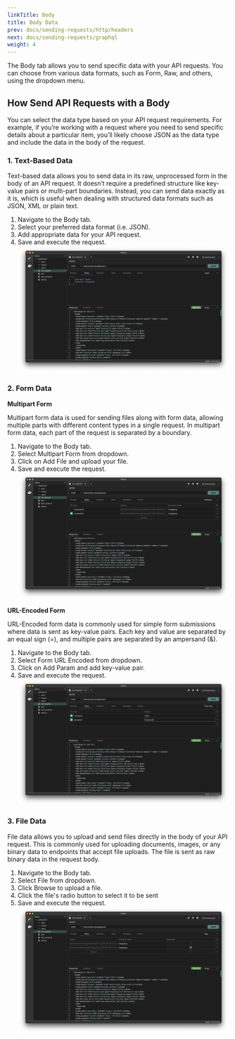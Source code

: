 ```yaml
---
linkTitle: Body
title: Body Data
prev: docs/sending-requests/http/headers
next: docs/sending-requests/graphql
weight: 4
---
```


The Body tab allows you to send specific data with your API requests. You can choose from various data formats, such as Form, Raw, and others, using the dropdown menu.

## How Send API Requests with a Body

You can select the data type based on your API request requirements. For example, if you’re working with a request where you need to send specific details about a particular item, you’ll likely choose JSON as the data type and include the data in the body of the request.

### 1. Text-Based Data

Text-based data allows you to send data in its raw, unprocessed form in the body of an API request. It doesn’t require a predefined structure like key-value pairs or multi-part boundaries. Instead, you can send data exactly as it is, which is useful when dealing with structured data formats such as JSON, XML or plain text.

1. Navigate to the Body tab.
2. Select your preferred data format (i.e. JSON).
3. Add appropriate data for your API request.
4. Save and execute the request.
![](./6.png)

### 2. Form Data

**Multipart Form**

Multipart form data is used for sending files along with form data, allowing multiple parts with different content types in a single request. In multipart form data, each part of the request is separated by a boundary.

1. Navigate to the Body tab.
2. Select Multipart Form from dropdown.
3. Click on Add File and upload your file.
4. Save and execute the request.
![](8.png)

**URL-Encoded Form**

URL-Encoded form data is commonly used for simple form submissions where data is sent as key-value pairs. Each key and value are separated by an equal sign (=), and multiple pairs are separated by an ampersand (&).

1. Navigate to the Body tab.
2. Select Form URL Encoded from dropdown.
3. Click on Add Param and add key-value pair.
4. Save and execute the request.
![](./7.png)

### 3. File Data

File data allows you to upload and send files directly in the body of your API request. This is commonly used for uploading documents, images, or any binary data to endpoints that accept file uploads. The file is sent as raw binary data in the request body.

1. Navigate to the Body tab.
2. Select File from dropdown.
3. Click Browse to upload a file.
4. Click the file's radio button to select it to be sent
5. Save and execute the request.
![](./9.png)
